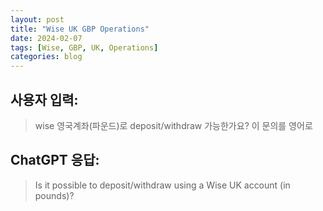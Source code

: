 ```yaml
---
layout: post
title: "Wise UK GBP Operations"
date: 2024-02-07
tags: [Wise, GBP, UK, Operations]
categories: blog
---
```


## 사용자 입력:
> wise 영국계좌(파운드)로 deposit/withdraw 가능한가요? 이 문의를 영어로

## ChatGPT 응답:
> Is it possible to deposit/withdraw using a Wise UK account (in pounds)?

